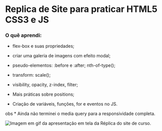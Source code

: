 # Replica de Site para praticar HTML5 CSS3 e JS

### O quê aprendi:

- flex-box e suas propriedades; 
- criar uma galeria de imagens com efeito modal;
- pseudo-elementos: :before e :after; nth-of-type();
- transform: scale();
- visibility, opacity, z-index, filter;
- Mais práticas sobre positions;

- Criação de variáveis, funções, for e eventos no JS.

obs * Ainda não terminei o media query para a responsividade completa.

![Imagem em gif da apresentação em tela da Réplica do site de curso.](https://github.com/jana-dev/Replica-site-treino/blob/master/img/gifsite.gif)


